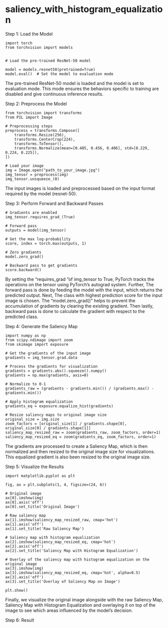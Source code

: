 # saliency_with_histogram_equalization

Step 1: Load the Model
```
import torch
from torchvision import models


# Load the pre-trained ResNet-50 model

model = models.resnet50(pretrained=True)
model.eval()  # Set the model to evaluation mode
```
The pre-trained ResNet-50 model is loaded and the model is set to evaluation mode. This mode ensures the behaviors specific to training are disabled and give continuous inference results.

Step 2: Preprocess the Model
```
from torchvision import transforms
from PIL import Image

# Preprocessing steps
preprocess = transforms.Compose([
    transforms.Resize(256),
    transforms.CenterCrop(224),
    transforms.ToTensor(),
    transforms.Normalize(mean=[0.485, 0.456, 0.406], std=[0.229, 0.224, 0.225]),
])

# Load your image
img = Image.open("path_to_your_image.jpg")
img_tensor = preprocess(img)
img_tensor.unsqueeze_(0)
```
The input images is loaded and preprocessed based on the input format required by the model (resnet-50).

Step 3: Perform Forward and Backward Passes
```
# Gradients are enabled
img_tensor.requires_grad_(True)

# Forward pass
outputs = model(img_tensor)

# Get the max log-probability
score, index = torch.max(outputs, 1)

# Zero gradients
model.zero_grad()

# Backward pass to get gradients
score.backward()
```

By setting the “requires_grad ”of img_tensor to True, PyTorch tracks the operations on the tensor using PyTorch’s autograd system. Further, The forward pass is done by feeding the model with the input, which returns the predicted output. Next, The class with highest prediction score for the input image is chosen. The “model.zero_grad()” helps to prevent the accumulation of gradients by clearing the existing gradient. Then lastly, backward pass is done to calculate the gradient with respect to the predicted class.

Step 4: Generate the Saliency Map
```
import numpy as np
from scipy.ndimage import zoom
from skimage import exposure 

# Get the gradients of the input image
gradients = img_tensor.grad.data

# Process the gradients for visualization
gradients = gradients.abs().squeeze().numpy()
gradients = np.max(gradients, axis=0)

# Normalize to 0-1
gradients_raw = (gradients - gradients.min()) / (gradients.max() - gradients.min())

# Apply histogram equalization
gradients_eq = exposure.equalize_hist(gradients)

# Resize saliency maps to original image size
original_size = img.size
zoom_factors = [original_size[1] / gradients.shape[0], original_size[0] / gradients.shape[1]]
saliency_map_resized_raw = zoom(gradients_raw, zoom_factors, order=1)  
saliency_map_resized_eq = zoom(gradients_eq, zoom_factors, order=1)

```

The gradients are processed to create a Saliency Map, which is then normalized and then resized to the original image size for visualizations. This equalized gradient is also been resized to the original image size.

Step 5: Visualize the Results
```
import matplotlib.pyplot as plt

fig, ax = plt.subplots(1, 4, figsize=(24, 6))

# Original image
ax[0].imshow(img)
ax[0].axis('off')
ax[0].set_title('Original Image')

# Raw saliency map
ax[1].imshow(saliency_map_resized_raw, cmap='hot')
ax[1].axis('off')
ax[1].set_title('Raw Saliency Map')

# Saliency map with histogram equalization
ax[2].imshow(saliency_map_resized_eq, cmap='hot')
ax[2].axis('off')
ax[2].set_title('Saliency Map with Histogram Equalization')

# Overlay of the saliency map with histogram equalization on the original image
ax[3].imshow(img)
ax[3].imshow(saliency_map_resized_eq, cmap='hot', alpha=0.5)  
ax[3].axis('off')
ax[3].set_title('Overlay of Saliency Map on Image')

plt.show()
```
Finally, we visualize the original image alongside with the raw Saliency Map, Saliency Map with Histogram Equalization and overlaying it on top of the image to see which areas influenced by the model’s decision.

Step 6: Result
